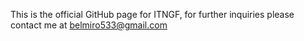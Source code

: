 This is the official GitHub page for ITNGF, for further inquiries please contact me at belmiro533@gmail.com
